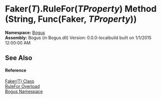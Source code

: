 # Faker(*T*).RuleFor(*TProperty*) Method (String, Func(Faker, *TProperty*))
 

**Namespace:**&nbsp;<a href="N_Bogus">Bogus</a><br />**Assembly:**&nbsp;Bogus (in Bogus.dll) Version: 0.0.0-localbuild built on 1/1/2015 12:00:00 AM

## See Also


#### Reference
<a href="T_Bogus_Faker_1">Faker(T) Class</a><br /><a href="Overload_Bogus_Faker_1_RuleFor">RuleFor Overload</a><br /><a href="N_Bogus">Bogus Namespace</a><br />